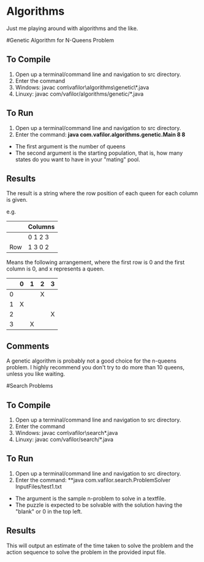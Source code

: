 # Algorithms
Just me playing around with algorithms and the like.


#Genetic Algorithm for N-Queens Problem

To Compile
----------------
1. Open up a terminal/command line and navigation to src directory. 
2. Enter the command
  1. Windows: javac com\vafilor\algorithms\genetic\\*.java 
  2. Linuxy: javac com/vafilor/algorithms/genetic/*.java 
	

To Run
-----------------
1. Open up a terminal/command line and navigation to src directory. 
2. Enter the command:  **java com.vafilor.algorithms.genetic.Main 8 8**
	
* The first argument is the number of queens
* The second argument is the starting population, that is, how many states do you want to have in your "mating" pool.

Results
-----------------
The result is a string where the row position of each queen for each column is given.

e.g.

|&nbsp;|Columns|
|------|-------|
|&nbsp;|0 1 2 3|
|Row   |1 3 0 2|

Means the following arrangement, where the first row is 0 and the first column is 0, and x represents a queen.

|&nbsp;|0|1|2| 3|
|---|---|---|---|---|  
|0| | |X| |   
|1|X| | | |  
|2| | | |X|  
|3| |X| | |  


Comments
-------------
A genetic algorithm is probably not a good choice for the n-queens problem. I highly recommend you don't try to do more than 10 queens, unless you like waiting.

#Search Problems

To Compile
-----------------------
1. Open up a terminal/command line and navigation to src directory. 
2. Enter the command
  1. Windows: javac com\vafilor\search\*.java 
  2. Linuxy: javac com/vafilor/search/*.java 

To Run
-----------------
1. Open up a terminal/command line and navigation to src directory. 
2. Enter the command:  **java com.vafilor.search.ProblemSolver InputFiles/test1.txt
		
* The argument is the sample n-problem to solve in a textfile.
* The puzzle is expected to be solvable with the solution having the "blank" or 0 in the top left.

Results
------------------
This will output an estimate of the time taken to solve the problem and the action sequence to solve the problem in the 
provided input file.


